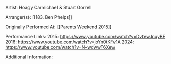 Artist: Hoagy Carmichael & Stuart Gorrell

  

Arranger(s): [[183. Ben Phelps]]

  

Originally Performed At: [[Parents Weekend 2015]]

  

Performance Links:
2015: https://www.youtube.com/watch?v=DvtewJnuyBE
2016: https://www.youtube.com/watch?v=joYn0tKFv1A
2024: https://www.youtube.com/watch?v=N-wdwwT6Xew

  

Additional Information: